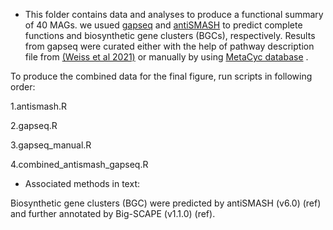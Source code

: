 * This folder contains data and analyses to produce a functional summary of 40 MAGs. we usued [gapseq](https://github.com/jotech/gapseq) and [antiSMASH](https://antismash.secondarymetabolites.org/#!/download) to predict complete functions and biosynthetic gene clusters (BGCs), respectively. Results from gapseq were curated either with the help of pathway description file from [(Weiss et al 2021)](https://www.nature.com/articles/s41396-021-01153-z) or manually by using [MetaCyc database](https://metacyc.org/META/organism-summary) .

To produce the combined data for the final figure, run scripts in following order:

1.antismash.R

2.gapseq.R

3.gapseq_manual.R

4.combined_antismash_gapseq.R

* Associated methods in text:

Biosynthetic gene clusters (BGC) were predicted by antiSMASH (v6.0) (ref) and further annotated by Big-SCAPE (v1.1.0) (ref). 
